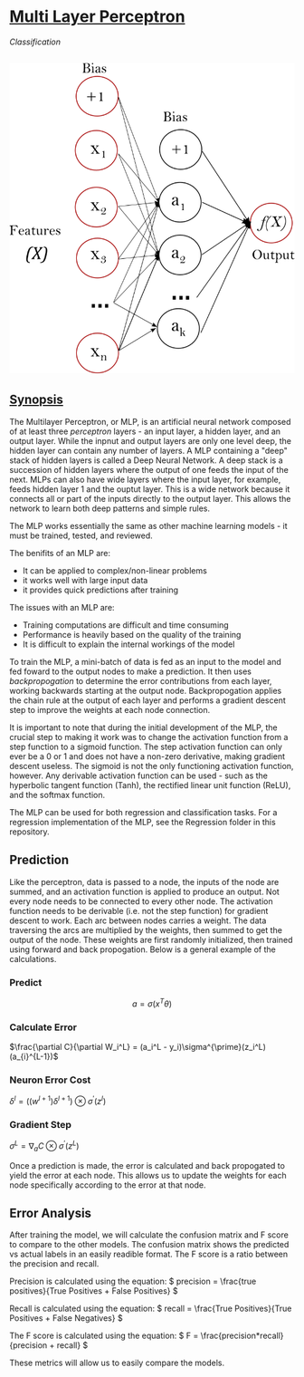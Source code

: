 # [Multi Layer Perceptron](https://scikit-learn.org/stable/modules/neural_networks_supervised.html#multi-layer-perceptron)
*Classification*

![MLP](multilayerperceptron_network.png)
---

## [Synopsis](https://en.wikipedia.org/wiki/Multilayer_perceptron)
The Multilayer Perceptron, or MLP, is an artificial neural network composed of at least three *perceptron* layers - an input layer, a hidden layer, and an output layer. While the inpnut and output layers are only one level deep, the hidden layer can contain any number of layers. A MLP containing a "deep" stack of hidden layers is called a Deep Neural Network. A deep stack is a succession of hidden layers where the output of one feeds the input of the next. MLPs can also have wide layers where the input layer, for example, feeds hidden layer 1 and the ouptut layer. This is a wide network because it connects all or part of the inputs directly to the output layer. This allows the network to learn both deep patterns and simple rules. 

The MLP works essentially the same as other machine learning models - it must be trained, tested, and reviewed. 

The benifits of an MLP are:
- It can be applied to complex/non-linear problems
- it works well with large input data
- it provides quick predictions after training

The issues with an MLP are:
- Training computations are difficult and time consuming
- Performance is heavily based on the quality of the training
- It is difficult to explain the internal workings of the model 

To train the MLP, a mini-batch of data is fed as an input to the model and fed foward to the output nodes to make a prediction. It then uses *backpropogation* to determine the error contributions from each layer, working backwards starting at the output node. Backpropogation applies the chain rule at the output of each layer and performs a gradient descent step to improve the weights at each node connection. 

It is important to note that during the initial development of the MLP, the crucial step to making it work was to change the activation function from a step function to a sigmoid function. The step activation function can only ever be a 0 or 1 and does not have a non-zero derivative, making gradient descent useless. The sigmoid is not the only functioning activation function, however. Any derivable activation function can be used - such as the hyperbolic tangent function (Tanh), the rectified linear unit function (ReLU), and the softmax function. 

The MLP can be used for both regression and classification tasks. For a regression implementation of the MLP, see the Regression folder in this repository. 

## Prediction
Like the perceptron, data is passed to a node, the inputs of the node are summed, and an activation function is applied to produce an output. Not every node needs to be connected to every other node. The activation function needs to be derivable (i.e. not the step function) for gradient descent to work. Each arc between nodes carries a weight. The data traversing the arcs are multiplied by the weights, then summed to get the output of the node. These weights are first randomly initialized, then trained using forward and back propogation. Below is a general example of the calculations.

### Predict
$$
a = \sigma(x^T\theta)
$$

### Calculate Error
$\frac{\partial C}{\partial W_i^L} = (a_i^L - y_i)\sigma^{\prime}(z_i^L)(a_{i}^{L-1})$

### Neuron Error Cost
$\delta^l = ((w^{l+1})\delta^{l+1}) \otimes \sigma^{\prime}(z^l)$

### Gradient Step
$\sigma^L = \nabla_a C \otimes\sigma^\prime(z^L)$

Once a prediction is made, the error is calculated and back propogated to yield the error at each node. This allows us to update the weights for each node specifically according to the error at that node.

## Error Analysis
After training the model, we will calculate the confusion matrix and F score to compare to the other models. The confusion matrix shows the predicted vs actual labels in an easily readible format. The F score is a ratio between the precision and recall.

Precision is calculated using the equation:
$
precision = \frac{true positives}{True Positives + False Positives}
$

Recall is calculated using the equation:
$
recall = \frac{True Positives}{True Positives + False Negatives}
$

The F score is calculated using the equation:
$
F = \frac{precision*recall}{precision + recall}
$

These metrics will allow us to easily compare the models.